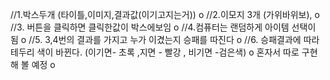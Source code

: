 //1.박스두개 (타이틀,이미지,결과값(이기고지는거)) o
//2.이모지 3개 (가위바위보), o
//3. 버튼을 클릭하면 클릭한값이 박스에보임 o
//4.컴퓨터는 랜덤하게 아이템 선택이 됨 o
//5. 3,4번의 결과를 가지고 누가 이겼는지 승패를 따진다 o
//6. 승패결과에 따라 테두리 색이 바뀐다. (이기면- 초록 ,지면 - 빨강 , 비기면 -검은색) o
혼자서 따로 구현해 볼 예정 o
